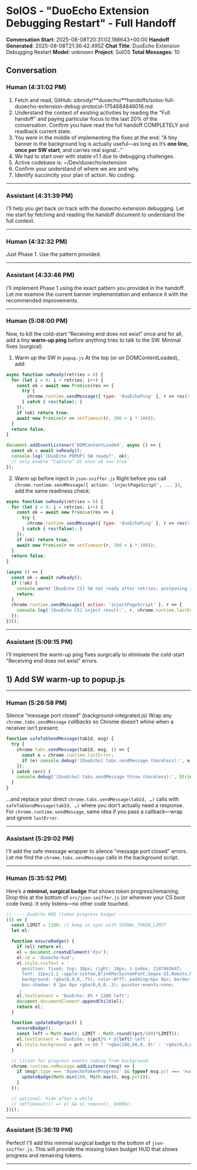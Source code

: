 # SolOS - "DuoEcho Extension Debugging Restart" - Full Handoff

**Conversation Start**: 2025-08-08T20:31:02.188643+00:00
**Handoff Generated**: 2025-08-08T21:36:42.495Z
**Chat Title**: DuoEcho Extension Debugging Restart
**Model**: unknown
**Project**: SolOS
**Total Messages**: 10

## Conversation

### **Human** (4:31:02 PM)

1. Fetch and read, GitHub: sibrody/**duoecho/**handoffs/solos-full-duoecho-extension-debug-protocol-1754684846016.md
2. Understand the context of existing activities by reading the "Full handoff" and paying particular focus to the last 20% of the conversation. Confirm you have read the full handoff COMPLETELY and readback current state.
3. You were in the middle of implementing the fixes at the end: "A tiny banner in the background log is actually useful—as long as it’s **one line, once per SW start**, and carries real signal..."
4. We had to start over with stable v1.1 due to debugging challenges.
5. Active codebase is: ~/Dev/duoecho/extension
6. Confirm your understand of where we are and why.
7. Identify succinctly your plan of action. No coding.

---

### **Assistant** (4:31:39 PM)

 I'll help you get back on track with the duoecho extension debugging. Let me start by fetching and reading the handoff document to understand the full context.

---

### **Human** (4:32:32 PM)

Just Phase 1.  Use the pattern provided.

---

### **Assistant** (4:33:46 PM)

 I'll implement Phase 1 using the exact pattern you provided in the handoff. Let me examine the current banner implementation and enhance it with the recommended improvements.

---

### **Human** (5:08:00 PM)

Now, to kill the cold-start “Receiving end does not exist” once and for all, add a tiny **warm-up ping** before anything tries to talk to the SW.
Minimal fixes (surgical)
1) Warm up the SW in `popup.js`
At the top (or on DOMContentLoaded), add:

```js
async function swReady(retries = 8) {
  for (let i = 0; i < retries; i++) {
    const ok = await new Promise(res => {
      try {
        chrome.runtime.sendMessage({ type: 'duoEchoPing' }, r => res(!!(r && r.pong)));
      } catch { res(false); }
    });
    if (ok) return true;
    await new Promise(r => setTimeout(r, 200 + i * 100));
  }
  return false;
}

document.addEventListener('DOMContentLoaded', async () => {
  const ok = await swReady();
  console.log('[DuoEcho POPUP] SW ready?', ok);
  // only enable “Capture” UI once ok === true
});

```

2) Warm up before inject in `json-sniffer.js`
Right before you call `chrome.runtime.sendMessage({ action: 'injectPageScript', ... })`, add the same readiness check:

```js
async function swReady(retries = 8) {
  for (let i = 0; i < retries; i++) {
    const ok = await new Promise(res => {
      try {
        chrome.runtime.sendMessage({ type: 'duoEchoPing' }, r => res(!!(r && r.pong)));
      } catch { res(false); }
    });
    if (ok) return true;
    await new Promise(r => setTimeout(r, 200 + i * 100));
  }
  return false;
}

(async () => {
  const ok = await swReady();
  if (!ok) {
    console.warn('[DuoEcho CS] SW not ready after retries; postponing inject');
    return;
  }
  chrome.runtime.sendMessage({ action: 'injectPageScript' }, r => {
    console.log('[DuoEcho CS] inject result:', r, chrome.runtime.lastError);
  });
})();

```

---

### **Assistant** (5:09:15 PM)

 I'll implement the warm-up ping fixes surgically to eliminate the cold-start "Receiving end does not exist" errors.

## 1) Add SW warm-up to popup.js

---

### **Human** (5:26:58 PM)

Silence “message port closed” (background-integrated.js)
Wrap any `chrome.tabs.sendMessage` *callbacks* so Chrome doesn’t whine when a receiver isn’t present:

```js
function safeTabSendMessage(tabId, msg) {
  try {
    chrome.tabs.sendMessage(tabId, msg, () => {
      const e = chrome.runtime.lastError;
      if (e) console.debug('[DuoEcho] tabs.sendMessage (harmless):', e.message);
    });
  } catch (err) {
    console.debug('[DuoEcho] tabs.sendMessage throw (harmless):', String(err));
  }
}

```

…and replace your direct `chrome.tabs.sendMessage(tabId, …)` calls with `safeTabSendMessage(tabId, …)` where you don’t actually need a response. For `chrome.runtime.sendMessage`, same idea if you pass a callback—wrap and ignore `lastError`.

---

### **Assistant** (5:29:02 PM)

 I'll add the safe message wrapper to silence "message port closed" errors. Let me find the `chrome.tabs.sendMessage` calls in the background script.

---

### **Human** (5:35:52 PM)

Here’s a **minimal, surgical badge** that shows token progress/remaining. Drop this at the bottom of `src/json-sniffer.js` (or wherever your CS boot code lives). It only listens—no other code touched.

```js
// ---- DuoEcho HUD (token progress badge) ------------------------------
(() => {
  const LIMIT = 1200; // keep in sync with SIGNAL_TOKEN_LIMIT
  let el;

  function ensureBadge() {
    if (el) return el;
    el = document.createElement('div');
    el.id = 'duoecho-hud';
    el.style.cssText = `
      position: fixed; top: 10px; right: 10px; z-index: 2147483647;
      font: 12px/1.2 -apple-system,BlinkMacSystemFont,Segoe UI,Roboto,Helvetica,Arial,sans-serif;
      background: rgba(0,0,0,.75); color:#fff; padding:6px 8px; border-radius:8px;
      box-shadow: 0 2px 8px rgba(0,0,0,.3); pointer-events:none;
    `;
    el.textContent = 'DuoEcho: 0% • 1200 left';
    document.documentElement.appendChild(el);
    return el;
  }

  function updateBadge(pct) {
    ensureBadge();
    const left = Math.max(0, LIMIT - Math.round((pct/100)*LIMIT));
    el.textContent = `DuoEcho: ${pct}% • ${left} left`;
    el.style.background = pct >= 80 ? 'rgba(180,60,0,.9)' : 'rgba(0,0,0,.75)';
  }

  // listen for progress events coming from background
  chrome.runtime.onMessage.addListener((msg) => {
    if (msg?.type === 'duoechoTokenProgress' && typeof msg.pct === 'number') {
      updateBadge(Math.min(100, Math.max(0, msg.pct)));
    }
  });

  // optional: hide after a while
  // setTimeout(() => el && el.remove(), 60000);
})();

```

---

### **Assistant** (5:36:19 PM)

 Perfect! I'll add this minimal surgical badge to the bottom of `json-sniffer.js`. This will provide the missing token budget HUD that shows progress and remaining tokens.

---

